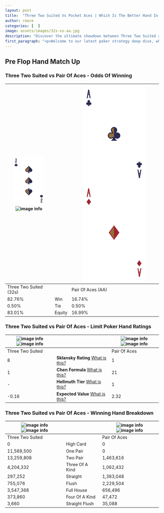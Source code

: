 ```yaml
---
layout: post
title:  "Three Two Suited Vs Pocket Aces | Which Is The Better Hand In Poker? A Complete Guide"
author: reece
categories: [  ]
image: assets/images/32s-vs-aa.jpg
description: "Discover the ultimate showdown between Three Two Suited and Pair Of Aces in poker! Uncover the odds, strategies, and scenarios where one hand triumphs over the other. Get ready to up your poker game with this thrilling analysis."
first_paragraph: "<p>Welcome to our latest poker strategy deep dive, where we're pitting two distinct hands against each other in a high-stakes showdown: Three Two Suited vs Pair Of Aces.</p><p>In the dynamic world of poker, every decision counts, and knowing which hand holds the upper hand is key to your success at the table.</p><p>In this article, we'll dissect these two hands, explore the scenarios where one dominates the other, and equip you with the knowledge to make strategic choices that can tip the odds in your favor.</p><p>Get ready to unravel the intriguing dynamics of these poker hands and elevate your game to new heights.</p>"
---
```




[comment]: # (sp0)

## Pre Flop Hand Match Up

<div class="table hand-ratings" markdown="1"> 



### Three Two Suited vs Pair Of Aces - Odds Of Winning


    
| ![image info](assets/images/hand1/3.png) ![image info](assets/images/hand1/2s.png) |  | ![image info](assets/images/hand2/a.png) ![image info](assets/images/hand2/ao.png) |
| -------- | -------- | -------- |
| Three Two Suited (32s) |  | Pair Of Aces (AA) |
| 82.76% | Win | 16.74% |
| 0.50% | Tie | 0.50% |
| 83.01% | Equity | 16.99% |




[comment]: # (sp1)



### Three Two Suited vs Pair Of Aces - Limit Poker Hand Ratings


    
| ![image info](https://www.riverpairs.com/assets/images/hand1/3.png) ![image info](https://www.riverpairs.com/assets/images/hand1/2s.png) |  | ![image info](https://www.riverpairs.com/assets/images/hand2/a.png) ![image info](https://www.riverpairs.com/assets/images/hand2/ao.png) |
| -------- | -------- | -------- |
| Three Two Suited |  | Pair Of Aces |
| 8 | **Sklansky Rating** [What is this?](/sklansky-rating-explained) | 1 |
| 1 | **Chen Formula** [What is this?](/chen-formula-explained) | 21 |
| - | **Hellmuth Tier** [What is this?](/Hellmuth-tier-explained) | 1 |
| -0.16 | **Expected Value** [What is this?](/expected-value-explained) | 2.32 |




[comment]: # (sp2)



### Three Two Suited vs Pair Of Aces - Winning Hand Breakdown


    
| ![image info](https://www.riverpairs.com/assets/images/hand1/3.png) ![image info](https://www.riverpairs.com/assets/images/hand1/2s.png) |  | ![image info](https://www.riverpairs.com/assets/images/hand2/a.png) ![image info](https://www.riverpairs.com/assets/images/hand2/ao.png) |
| -------- | -------- | -------- |
| Three Two Suited |  | Pair Of Aces |
| 0 | High Card | 0 |
| 11,569,500 | One Pair | 0 |
| 13,259,808 | Two Pair | 1,463,616 |
| 4,204,332 | Three Of A Kind | 1,062,432 |
| 297,252 | Straight | 1,383,048 |
| 755,076 | Flush | 2,229,504 |
| 3,547,368 | Full House | 656,496 |
| 373,860 | Four Of A Kind | 47,472 |
| 3,660 | Straight Flush | 35,088 |




[comment]: # (sp3)



</div>

[comment]: # (sp4)



[comment]: # (sp5)

